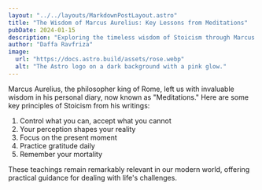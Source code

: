 ```yaml
---
layout: "../../layouts/MarkdownPostLayout.astro"
title: "The Wisdom of Marcus Aurelius: Key Lessons from Meditations"
pubDate: 2024-01-15
description: "Exploring the timeless wisdom of Stoicism through Marcus Aurelius' Meditations"
author: "Daffa Ravfriza"
image:
  url: "https://docs.astro.build/assets/rose.webp"
  alt: "The Astro logo on a dark background with a pink glow."
---
```


Marcus Aurelius, the philosopher king of Rome, left us with invaluable wisdom in his personal diary, now known as "Meditations." Here are some key principles of Stoicism from his writings:

1. Control what you can, accept what you cannot
2. Your perception shapes your reality
3. Focus on the present moment
4. Practice gratitude daily
5. Remember your mortality

These teachings remain remarkably relevant in our modern world, offering practical guidance for dealing with life's challenges.
